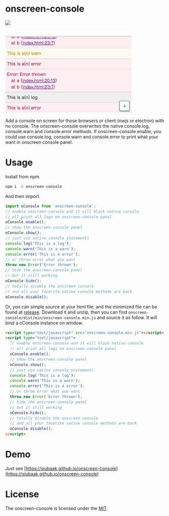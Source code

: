 # onscreen-console

[![](https://img.shields.io/npm/v/onscreen-console.svg?style=flat-square)](https://www.npmjs.com/package/onscreen-console)

![](https://raw.githubusercontent.com/Siubaak/onscreen-console/master/demo.png)

Add a console on screen for those browsers or client (nwjs or electron) with no console. The onscreen-console overwrites the native console.log, console.warn and console.error methods. If onscreen-console enable, you could use console.log, console.warn and console.error to print what your want in onscreen console panel.

# Usage

Install from npm.

```bash
npm i -S onscreen-console
```

And then import.

```js
import oConsole from 'onscreen-console';
// enable onscreen-console and it will block native console
// all print all logs on onscreen-console panel
oConsole.enable();
// show the onscreen-console panel
oConsole.show();
// just use native console statements
console.log('This is a log');
console.warn('This is a warn');
console.error('This is a error');
// or throw error what you want
throw new Error('Error thrown');
// hide the onscreen-console panel
// but it still working
oConsole.hide();
// totally disable the onscreen-console
// and all your favorite native console methods are back
oConsole.disable();
```

Or, you can simple source at your html file, and the minimized file can be found at [release](https://github.com/Siubaak/onscreen-console/releases). Download it and unzip, then you can find `onscreen-console/dist/min/onscreen-console.min.js` and source it as follow. It will bind a oConsole instance on window.

```html
<script type="text/javascript" src="onscreen-console.min.js"></script>
<script type="text/javascript">
  // enable onscreen-console and it will block native console
  // all print all logs on onscreen-console panel
  oConsole.enable();
  // show the onscreen-console panel
  oConsole.show();
  // just use native console statements
  console.log('This is a log');
  console.warn('This is a warn');
  console.error('This is a error');
  // or throw error what you want
  throw new Error('Error thrown');
  // hide the onscreen-console panel
  // but it still working
  oConsole.hide();
  // totally disable the onscreen-console
  // and all your favorite native console methods are back
  oConsole.disable();
</script>
```

# Demo

Just see [https://siubaak.github.io/onscreen-console](https://siubaak.github.io/onscreen-console)

# License

The onscreen-console is licensed under the [MIT](https://github.com/Siubaak/onscreen-console/blob/master/LICENSE).
